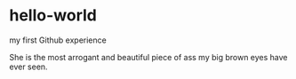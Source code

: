 # hello-world
my first Github experience

She is the most arrogant and beautiful piece of ass my big brown eyes have ever seen.
